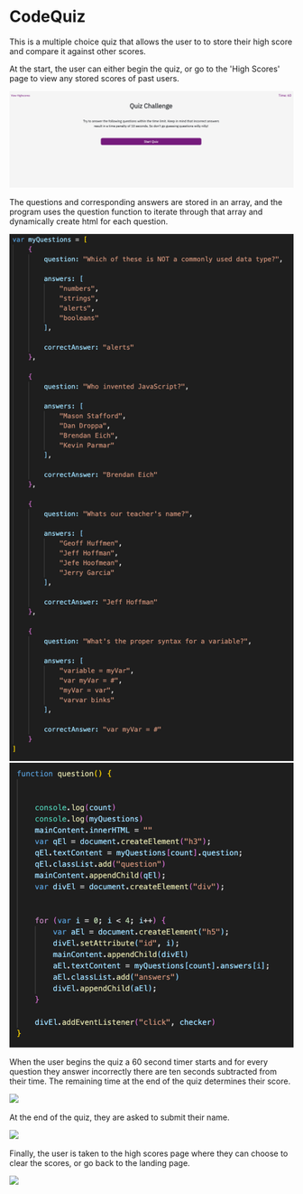# CodeQuiz


This is a multiple choice quiz that allows the user to to store their high score and compare it against other scores. 

At the start, the user can either begin the quiz, or go to the 'High Scores' page to view any stored scores of past users. 

![](1_Assets/Images/Screenshots/quizStart.png)

The questions and corresponding answers are stored in an array, and the program uses the question function to iterate through that array and dynamically create html for each question.

![](1_Assets/Images/Screenshots/questionArray.png)
![](1_Assets/Images/Screenshots/questionFunction.png)


When the user begins the quiz a 60 second timer starts and for every question they answer incorrectly there are ten seconds subtracted from their time. The remaining time at the end of the quiz determines their score. 

![](1_Assets/Images/Screenshots/question)

At the end of the quiz, they are asked to submit their name.

![](1_Assets/Images/Screenshots/submit.png)

Finally, the user is taken to the high scores page where they can choose to clear the scores, or go back to the landing page.

![](1_Assets/Images/Screenshots/highScores.png)
